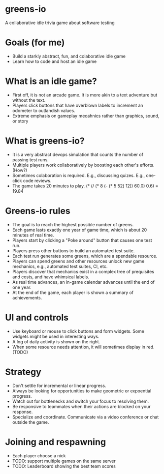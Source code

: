 # greens-io
A collaborative idle trivia game about software testing


# Goals (for me)
* Build a starkly abstract, fun, and colaborative idle game
* Learn how to code and host an idle game

# What is an idle game?
* First off, it is not an arcade game.  It is more akin to a text adventure but without the text.
* Players click buttons that have overblown labels to increment an odometer to outlandish values.
* Extreme emphasis on gameplay mecahnics rather than graphics, sound, or story

# What is greens-io?
* It is a very abstract devops simulation that counts the number of passing test runs.
* Multiple players work collaboratively by boosting each other's efforts.  (How?)
* Sometimes colaboration is required.  E.g., discussing quizes.  E.g., one-click code reviews.
* The game takes 20 minutes to play.  (* (/ (* 8 (- (* 5 52) 12)) 60.0) 0.6) = 19.84


# Greens-io rules
* The goal is to reach the highest possible number of greens.
* Each game lasts exactly one year of game time, which is about 20 minutes of real time.
* Players start by clicking a "Poke around" button that causes one test run.
* Players press other buttons to build an automated test suite.
* Each test run generates some greens, which are a spendable resource.
* Players can spend greens and other resources unlock new game mechanics, e.g., automated test suites, CI, etc.
* Players discover that mechanics exist in a complex tree of prequisites and costs, and have whimsical labels.
* As real time advances, an in-game calendar advances until the end of one year.
* At the end of the game, each player is shown a summary of achievements.



# UI and controls
* Use keyboard or mouse to click buttons and form widgets.  Some widgets might be used in interesting ways.
* A log of daily activity is shown on the right.
* When some resource needs attention, it will sometimes display in red. (TODO)


# Strategy
* Don't settle for incremental or linear progress.
* Always be looking for opportunities to make geometric or expoential progress.
* Watch out for bottlenecks and switch your focus to resolving them.
* Be responsive to teammates when their actions are blocked on your response.
* Specialize and coordinate.  Communicate via a video conference or chat outside the game.


# Joining and respawning
* Each player choose a nick
* TODO: support multiple games on the same server
* TODO: Leaderboard showing the best team scores
